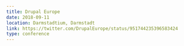 ```yaml
---
title: Drupal Europe
date: 2018-09-11
location: Darmstadtium, Darmstadt
link: https://twitter.com/DrupalEurope/status/951744235396583424
type: conference
---
```

